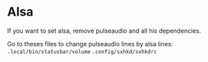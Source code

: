 # Alsa
If you want to set alsa, remove pulseaudio and all his dependencies.

Go to theses files to change pulseaudio lines by alsa lines:
```.local/bin/statusbar/volume```
```.config/sxhkd/sxhkdrc```

